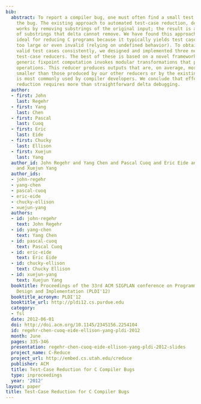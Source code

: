 ```yaml
---
bib:
  abstract: To report a compiler bug, one must often find a small test case that triggers
    the bug. The existing approach to automated test-case reduction, delta debugging,
    works by removing substrings of the original input; the result is a concatenation
    of substrings that delta cannot remove. We have found this approach less than
    ideal for reducing C programs because it typically yields test cases that are
    too large or even invalid (relying on undefined behavior). To obtain small and
    valid test cases consistently, we designed and implemented three new, domain-specific
    test-case reducers. The best of these is based on a novel framework in which a
    generic fixpoint computation invokes modular transformations that perform reduction
    operations. This reducer produces outputs that are, on average, more than 25 times
    smaller than those produced by our other reducers or by the existing reducer that
    is most commonly used by compiler developers. We conclude that effective program
    reduction requires more than straightforward delta debugging.
  author:
  - first: John
    last: Regehr
  - first: Yang
    last: Chen
  - first: Pascal
    last: Cuoq
  - first: Eric
    last: Eide
  - first: Chucky
    last: Ellison
  - first: Xuejun
    last: Yang
  author_id: John Regehr and Yang Chen and Pascal Cuoq and Eric Eide and Chucky Ellison
    and Xuejun Yang
  author_ids:
  - john-regehr
  - yang-chen
  - pascal-cuoq
  - eric-eide
  - chucky-ellison
  - xuejun-yang
  authors:
  - id: john-regehr
    text: John Regehr
  - id: yang-chen
    text: Yang Chen
  - id: pascal-cuoq
    text: Pascal Cuoq
  - id: eric-eide
    text: Eric Eide
  - id: chucky-ellison
    text: Chucky Ellison
  - id: xuejun-yang
    text: Xuejun Yang
  booktitle: Proceedings of the 33rd ACM SIGPLAN conference on Programming Language
    Design and Implementation (PLDI'12)
  booktitle_acronym: PLDI'12
  booktitle_url: http://pldi12.cs.purdue.edu
  category:
  - fsl
  date: 2012-06-01
  doi: http://doi.acm.org/10.1145/2345156.2254104
  id: regehr-chen-cuoq-eide-ellison-yang-pldi-2012
  month: June
  pages: 335-346
  presentation: regehr-chen-cuoq-eide-ellison-yang-pldi-2012-slides
  project_name: C-Reduce
  project_url: http://embed.cs.utah.edu/creduce
  publisher: ACM
  title: Test-Case Reduction for C Compiler Bugs
  type: inproceedings
  year: '2012'
layout: paper
title: Test-Case Reduction for C Compiler Bugs
---
```

